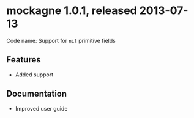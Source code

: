 # mockagne 1.0.1, released 2013-07-13
 
Code name: Support for `nil` primitive fields
 
## Features
 
* Added support

## Documentation

* Improved user guide
